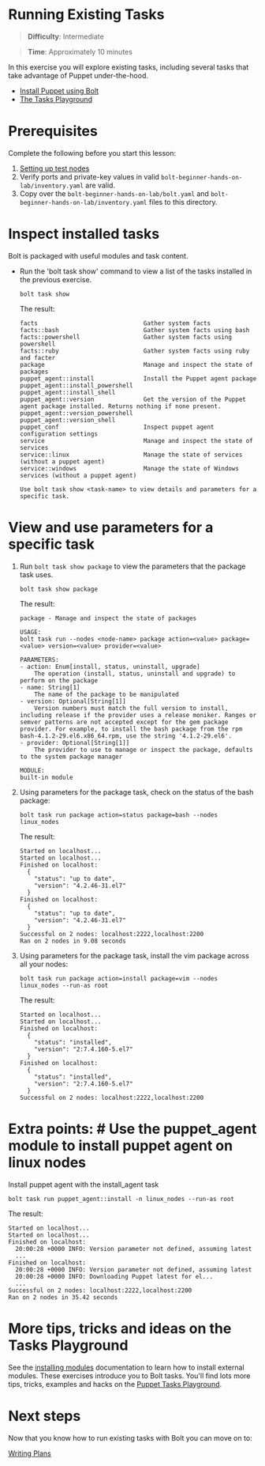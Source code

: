 # Running Existing Tasks

> **Difficulty**: Intermediate

> **Time**: Approximately 10 minutes

In this exercise you will explore existing tasks, including several tasks that take advantage of Puppet under-the-hood.

- [Install Puppet using Bolt](#install-puppet-using-bolt)
- [The Tasks Playground](#more-tips-tricks-and-ideas-on-the-tasks-playground)

# Prerequisites

Complete the following before you start this lesson:

1. [Setting up test nodes](../02-acquiring-nodes)
2. Verify ports and private-key values in valid `bolt-beginner-hands-on-lab/inventory.yaml` are valid.
3. Copy over the `bolt-beginner-hands-on-lab/bolt.yaml` and `bolt-beginner-hands-on-lab/inventory.yaml` files to this directory. 

# Inspect installed tasks

Bolt is packaged with useful modules and task content.

- Run the 'bolt task show' command to view a list of the tasks installed in the previous exercise.

    ```
    bolt task show
    ```
    The result:
    ```    
    facts                              Gather system facts
    facts::bash                        Gather system facts using bash
    facts::powershell                  Gather system facts using powershell
    facts::ruby                        Gather system facts using ruby and facter
    package                            Manage and inspect the state of packages
    puppet_agent::install              Install the Puppet agent package
    puppet_agent::install_powershell
    puppet_agent::install_shell
    puppet_agent::version              Get the version of the Puppet agent package installed. Returns nothing if none present.
    puppet_agent::version_powershell
    puppet_agent::version_shell
    puppet_conf                        Inspect puppet agent configuration settings
    service                            Manage and inspect the state of services
    service::linux                     Manage the state of services (without a puppet agent)
    service::windows                   Manage the state of Windows services (without a puppet agent)

    Use bolt task show <task-name> to view details and parameters for a specific task.
    ```


# View and use parameters for a specific task

1. Run `bolt task show package` to view the parameters that the package task uses. 

    ```
    bolt task show package
    ```
    The result:
    ```    
    package - Manage and inspect the state of packages

    USAGE:
    bolt task run --nodes <node-name> package action=<value> package=<value> version=<value> provider=<value>

    PARAMETERS:
    - action: Enum[install, status, uninstall, upgrade]
        The operation (install, status, uninstall and upgrade) to perform on the package
    - name: String[1]
        The name of the package to be manipulated
    - version: Optional[String[1]]
        Version numbers must match the full version to install, including release if the provider uses a release moniker. Ranges or semver patterns are not accepted except for the gem package provider. For example, to install the bash package from the rpm bash-4.1.2-29.el6.x86_64.rpm, use the string '4.1.2-29.el6'.
    - provider: Optional[String[1]]
        The provider to use to manage or inspect the package, defaults to the system package manager

    MODULE:
    built-in module
    ```

2.  Using parameters for the package task, check on the status of the bash package:

    ```
    bolt task run package action=status package=bash --nodes linux_nodes
    ```
    The result:
    ```    
    Started on localhost...
    Started on localhost...
    Finished on localhost:
      {
        "status": "up to date",
        "version": "4.2.46-31.el7"
      }
    Finished on localhost:
      {
        "status": "up to date",
        "version": "4.2.46-31.el7"
      }
    Successful on 2 nodes: localhost:2222,localhost:2200
    Ran on 2 nodes in 9.08 seconds
    ```
3.  Using parameters for the package task, install the vim package across all your nodes:

    ```
    bolt task run package action=install package=vim --nodes linux_nodes --run-as root
    ```
    The result:
    ```
    Started on localhost...
    Started on localhost...
    Finished on localhost:
      {
        "status": "installed",
        "version": "2:7.4.160-5.el7"
      }
    Finished on localhost:
      {
        "status": "installed",
        "version": "2:7.4.160-5.el7"
      }
    Successful on 2 nodes: localhost:2222,localhost:2200
    ```

# Extra points: # Use the puppet_agent module to install puppet agent on linux nodes 

Install puppet agent with the install_agent task

``` 
bolt task run puppet_agent::install -n linux_nodes --run-as root
```
   
The result:
```
Started on localhost...
Started on localhost...
Finished on localhost:
  20:00:28 +0000 INFO: Version parameter not defined, assuming latest
  ...
Finished on localhost:
  20:00:28 +0000 INFO: Version parameter not defined, assuming latest
  20:00:28 +0000 INFO: Downloading Puppet latest for el...
  ...
Successful on 2 nodes: localhost:2222,localhost:2200
Ran on 2 nodes in 35.42 seconds
```

# More tips, tricks and ideas on the Tasks Playground

See the [installing modules](https://puppet.com/docs/bolt/latest/bolt_installing_modules.html) documentation to learn how to install external modules. 
These exercises introduce you to Bolt tasks. You'll find lots more tips, tricks, examples and hacks on the [Puppet Tasks Playground](https://github.com/puppetlabs/tasks-playground).

# Next steps

Now that you know how to run existing tasks with Bolt you can move on to:

[Writing Plans](../07-writing-plans)
